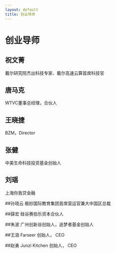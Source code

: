 ```yaml
---
layout: default
title: 创业导师
---
```

# 创业导师

## 祝文菁
戴尔研究院杰出科技专家、戴尔高速云算首席科技官

## 唐马克
WTVC董事总经理，合伙人

## 王晓捷
BZM，Director

## 张健
中美生命科技投资基金创始人

## 刘瑶 
上海你我贷金融

##孙晓云
极妙国际教育集团首席营运官兼大中国区总裁

##薛宏
硅谷赛伯乐资本合伙人

##朱波
广州创新谷创始人，追梦者基金创始人

##王涵
Farseer 创始人， CEO

##赵勇
Junzi Kitchen 创始人， CEO 



